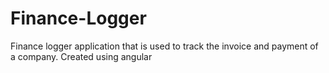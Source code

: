 # Finance-Logger
Finance logger application that is used to track the invoice and payment of a company. Created using angular 
